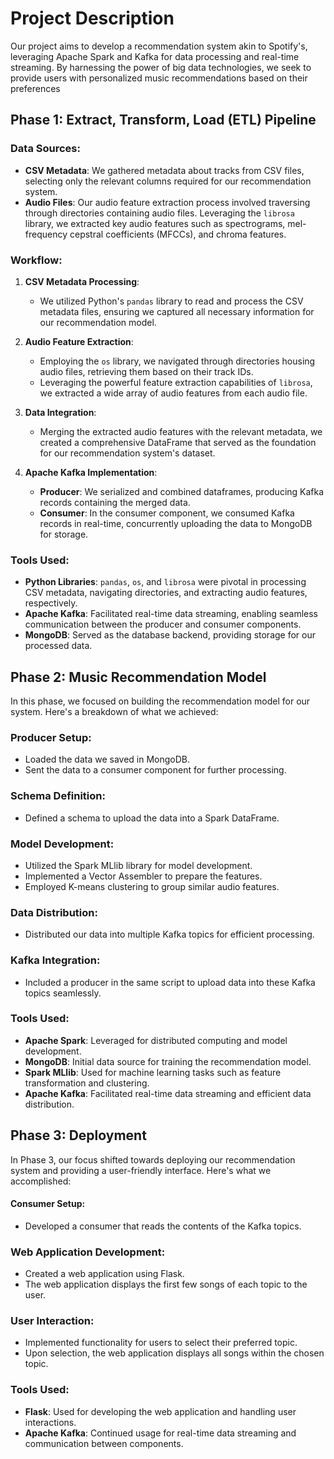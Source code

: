 # Project Description
Our project aims to develop a recommendation system akin to Spotify's, leveraging Apache Spark and Kafka for data processing and real-time streaming. By harnessing the power of big data technologies, we seek to provide users with personalized music recommendations based on their preferences

## Phase 1: Extract, Transform, Load (ETL) Pipeline

### Data Sources:
- **CSV Metadata**: We gathered metadata about tracks from CSV files, selecting only the relevant columns required for our recommendation system.
- **Audio Files**: Our audio feature extraction process involved traversing through directories containing audio files. Leveraging the `librosa` library, we extracted key audio features such as spectrograms, mel-frequency cepstral coefficients (MFCCs), and chroma features.

### Workflow:
1. **CSV Metadata Processing**:
   - We utilized Python's `pandas` library to read and process the CSV metadata files, ensuring we captured all necessary information for our recommendation model.

2. **Audio Feature Extraction**:
   - Employing the `os` library, we navigated through directories housing audio files, retrieving them based on their track IDs.
   - Leveraging the powerful feature extraction capabilities of `librosa`, we extracted a wide array of audio features from each audio file.

3. **Data Integration**:
   - Merging the extracted audio features with the relevant metadata, we created a comprehensive DataFrame that served as the foundation for our recommendation system's dataset.

4. **Apache Kafka Implementation**:
   - **Producer**: We serialized and combined dataframes, producing Kafka records containing the merged data.
   - **Consumer**: In the consumer component, we consumed Kafka records in real-time, concurrently uploading the data to MongoDB for storage.

### Tools Used:
- **Python Libraries**: `pandas`, `os`, and `librosa` were pivotal in processing CSV metadata, navigating directories, and extracting audio features, respectively.
- **Apache Kafka**: Facilitated real-time data streaming, enabling seamless communication between the producer and consumer components.
- **MongoDB**: Served as the database backend, providing storage for our processed data.

## Phase 2: Music Recommendation Model

In this phase, we focused on building the recommendation model for our system. Here's a breakdown of what we achieved:

### Producer Setup:
- Loaded the data we saved in MongoDB.
- Sent the data to a consumer component for further processing.

### Schema Definition:
- Defined a schema to upload the data into a Spark DataFrame.

### Model Development:
- Utilized the Spark MLlib library for model development.
- Implemented a Vector Assembler to prepare the features.
- Employed K-means clustering to group similar audio features.

### Data Distribution:
- Distributed our data into multiple Kafka topics for efficient processing.

### Kafka Integration:
- Included a producer in the same script to upload data into these Kafka topics seamlessly.

### Tools Used:
- **Apache Spark**: Leveraged for distributed computing and model development.
- **MongoDB**: Initial data source for training the recommendation model.
- **Spark MLlib**: Used for machine learning tasks such as feature transformation and clustering.
- **Apache Kafka**: Facilitated real-time data streaming and efficient data distribution.

## Phase 3: Deployment

In Phase 3, our focus shifted towards deploying our recommendation system and providing a user-friendly interface. Here's what we accomplished:

#### Consumer Setup:
- Developed a consumer that reads the contents of the Kafka topics.

### Web Application Development:
- Created a web application using Flask.
- The web application displays the first few songs of each topic to the user.

### User Interaction:
- Implemented functionality for users to select their preferred topic.
- Upon selection, the web application displays all songs within the chosen topic.

### Tools Used:
- **Flask**: Used for developing the web application and handling user interactions.
- **Apache Kafka**: Continued usage for real-time data streaming and communication between components.

